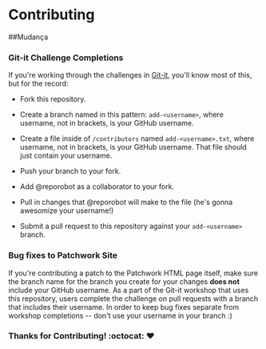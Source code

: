 # Contributing
##Mudança

### Git-it Challenge Completions

If you're working through the challenges in [Git-it](http://www.github.com/jlord/git-it-electron), you'll know most of this, but for the record:

- Fork this repository.

- Create a branch named in this pattern: `add-<username>`, where username, not in brackets, is your GitHub username.

- Create a file inside of `/contributors` named `add-<username>.txt`, where username, not in brackets, is your GitHub username. That file should just contain your username.

- Push your branch to your fork.

- Add @reporobot as a collaborator to your fork.

- Pull in changes that @reporobot will make to the file (he's gonna awesomize your username!)

- Submit a pull request to this repository against your `add-<username>` branch.


### Bug fixes to Patchwork Site

If you're contributing a patch to the Patchwork HTML page itself, make sure the branch name for the branch you create for your changes **does not** include your GitHub username. As a part of the Git-it workshop that uses this repository, users complete the challenge on pull requests with a branch that includes their username. In order to keep bug fixes separate from workshop completions -- don't use your username in your branch :)


### Thanks for Contributing! :octocat: :heart:
